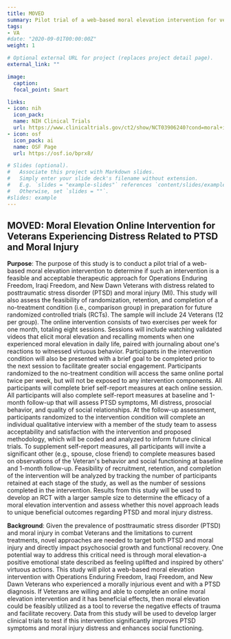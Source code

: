 ```yaml
---
title: MOVED
summary: Pilot trial of a web-based moral elevation intervention for veterans with PTSD and moral injury distress.
tags:
- VA
#date: "2020-09-01T00:00:00Z"
weight: 1

# Optional external URL for project (replaces project detail page).
external_link: ""

image:
  caption: 
  focal_point: Smart

links:
- icon: nih
  icon_pack: 
  name: NIH Clinical Trials
  url: https://www.clinicaltrials.gov/ct2/show/NCT03906240?cond=moral+injury&draw=2&rank=3
- icon: osf
  icon_pack: ai
  name: OSF Page
  url: https://osf.io/bprx8/

# Slides (optional).
#   Associate this project with Markdown slides.
#   Simply enter your slide deck's filename without extension.
#   E.g. `slides = "example-slides"` references `content/slides/example-slides.md`.
#   Otherwise, set `slides = ""`.
#slides: example
---
```

## **MOVED**: **M**oral **E**levation **O**nline Intervention for  **V**eterans **E**xperiencing **D**istress Related to PTSD and Moral Injury

**Purpose**: 
The purpose of this study is to conduct a pilot trial of a web-based moral elevation intervention to determine if such an intervention is a feasible and acceptable therapeutic approach for Operations Enduring Freedom, Iraqi Freedom, and New Dawn Veterans with distress related to posttraumatic stress disorder (PTSD) and moral injury (MI). This study will also assess the feasibility of randomization, retention, and completion of a no-treatment condition (i.e., comparison group) in preparation for future randomized controlled trials (RCTs). The sample will include 24 Veterans (12 per group). The online intervention consists of two exercises per week for one month, totaling eight sessions. Sessions will include watching validated videos that elicit moral elevation and recalling moments when one experienced moral elevation in daily life, paired with journaling about one's reactions to witnessed virtuous behavior. Participants in the intervention condition will also be presented with a brief goal to be completed prior to the next session to facilitate greater social engagement. Participants randomized to the no-treatment condition will access the same online portal twice per week, but will not be exposed to any intervention components. All participants will complete brief self-report measures at each online session. All participants will also complete self-report measures at baseline and 1-month follow-up that will assess PTSD symptoms, MI distress, prosocial behavior, and quality of social relationships. At the follow-up assessment, participants randomized to the intervention condition will complete an individual qualitative interview with a member of the study team to assess acceptability and satisfaction with the intervention and proposed methodology, which will be coded and analyzed to inform future clinical trials. To supplement self-report measures, all participants will invite a significant other (e.g., spouse, close friend) to complete measures based on observations of the Veteran's behavior and social functioning at baseline and 1-month follow-up. Feasibility of recruitment, retention, and completion of the intervention will be analyzed by tracking the number of participants retained at each stage of the study, as well as the number of sessions completed in the intervention. Results from this study will be used to develop an RCT with a larger sample size to determine the efficacy of a moral elevation intervention and assess whether this novel approach leads to unique beneficial outcomes regarding PTSD and moral injury distress.

**Background**: 
Given the prevalence of posttraumatic stress disorder (PTSD) and moral injury in combat Veterans and the limitations to current treatments, novel approaches are needed to target both PTSD and moral injury and directly impact psychosocial growth and functional recovery. One potential way to address this critical need is through moral elevation-a positive emotional state described as feeling uplifted and inspired by others' virtuous actions. This study will pilot a web-based moral elevation intervention with Operations Enduring Freedom, Iraqi Freedom, and New Dawn Veterans who experienced a morally injurious event and with a PTSD diagnosis. If Veterans are willing and able to complete an online moral elevation intervention and it has beneficial effects, then moral elevation could be feasibly utilized as a tool to reverse the negative effects of trauma and facilitate recovery. Data from this study will be used to develop larger clinical trials to test if this intervention significantly improves PTSD symptoms and moral injury distress and enhances social functioning.
